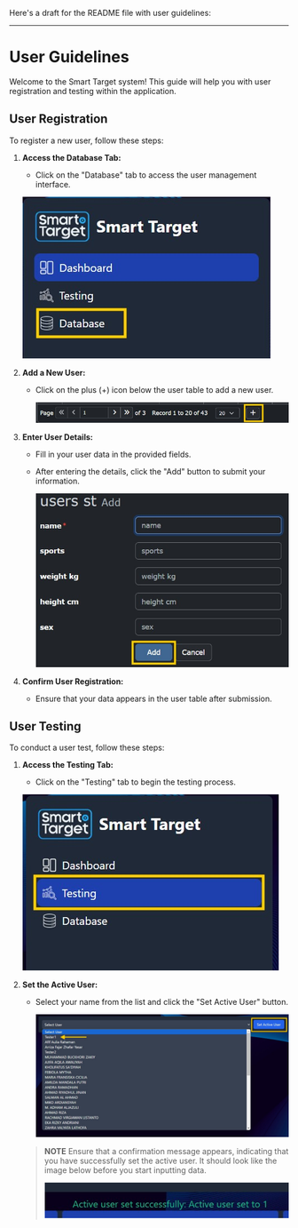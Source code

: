Here's a draft for the README file with user guidelines:

---

# User Guidelines

Welcome to the Smart Target system! This guide will help you with user registration and testing within the application.

## User Registration

To register a new user, follow these steps:

1. **Access the Database Tab:**
   - Click on the "Database" tab to access the user management interface.
     
   ![Access Database](Images/userguide1.jpg)

2. **Add a New User:**
   - Click on the plus (+) icon below the user table to add a new user.
     
     ![Add User](Images/userguide2.jpg)

3. **Enter User Details:**
   - Fill in your user data in the provided fields.
   - After entering the details, click the "Add" button to submit your information.
     
     ![Enter Details](Images/userguide5.jpg)

4. **Confirm User Registration:**
   - Ensure that your data appears in the user table after submission.

## User Testing

To conduct a user test, follow these steps:

1. **Access the Testing Tab:**
   - Click on the "Testing" tab to begin the testing process.
     
    ![Access Testing](Images/userguide4.jpg)

2. **Set the Active User:**
   - Select your name from the list and click the "Set Active User" button.
     
     ![Set Active User](Images/userguide3.jpg)

   > **NOTE**
   > Ensure that a confirmation message appears, indicating that you have successfully set the active user. It should look like the image below before you start inputting data.
   >
   > ![note](Images/userguide6.jpg)
